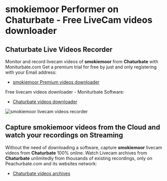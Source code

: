 # smokiemoor Performer on Chaturbate - Free LiveCam videos downloader

## Chaturbate Live Videos Recorder

Monitor and record livecam videos of **smokiemoor** from **Chaturbate** with Moniturbate.com
Get a premium trial for free by just and only registering with your Email address:
* [smokiemoor Premium videos downloader](https://moniturbate.com/request-demo-licence-key.html)

Free livecam videos downloader - Moniturbate Software:
* [Chaturbate videos downloader](https://moniturbate.com/moniturbate-download-software.html)

![smokiemoor livecam videos recorder](https://peachurnet.com/templates/moniturbate-software.png)


## Capture smokiemoor videos from the Cloud and watch your recordings on Streaming

Without the need of downloading a software, capture **smokiemoor** livecam videos from **Chaturbate** 100% online.
Watch Livecam archives from **Chaturbate** unlimitedly from thousands of existing recordings, only on Peachurbate.com and its websites network:
* [Chaturbate videos archives](https://peachurnet.com/)